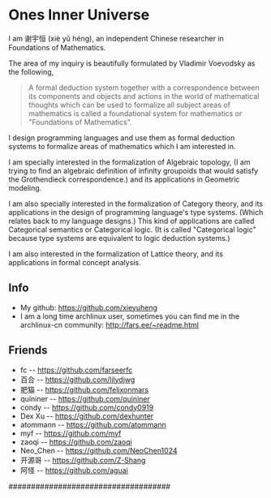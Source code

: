 # Ones Inner Universe

I am 谢宇恒 (xiè yǔ héng),
an independent Chinese researcher in Foundations of Mathematics.

The area of my inquiry is beautifully formulated by Vladimir Voevodsky as the following,

> A formal deduction system together with a correspondence
> between its components and objects and actions in the world of mathematical thoughts
> which can be used to formalize all subject areas of mathematics
> is called a foundational system for mathematics or "Foundations of Mathematics".

I design programming languages
and use them as formal deduction systems
to formalize areas of mathematics which I am interested in.

I am specially interested in the formalization of Algebraic topology,
(I am trying to find an algebraic definition of infinity groupoids
that would satisfy the Grothendieck correspondence.)
and its applications in Geometric modeling.

I am also specially interested in the formalization of Category theory,
and its applications in the design of programming language's type systems.
(Which relates back to my language designs.)
This kind of applications are called Categorical semantics or Categorical logic.
(It is called "Categorical logic" because type systems are equivalent to logic deduction systems.)

I am also interested in the formalization of Lattice theory,
and its applications in formal concept analysis.

## Info

- My github: https://github.com/xieyuheng
- I am a long time archlinux user, sometimes you can find me
  in the archlinux-cn community: http://fars.ee/~readme.html

## Friends

- fc            --  https://github.com/farseerfc
- 百合          --  https://github.com/lilydjwg
- 肥猫          --  https://github.com/felixonmars
- quininer      --  https://github.com/quininer
- condy         --  https://github.com/condy0919
- Dex Xu        --  https://github.com/dexhunter
- atommann      --  https://github.com/atommann
- myf           --  https://github.com/myf
- zaoqi         --  https://github.com/zaoqi
- Neo_Chen      --  https://github.com/NeoChen1024
- 开源哥        --  https://github.com/Z-Shang
- 阿怪          --  https://github.com/aguai

####################################
